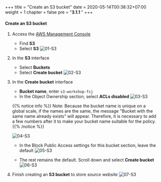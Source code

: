 +++
title = "Create an S3 bucket"
date = 2020-05-14T00:38:32+07:00
weight = 1
chapter = false
pre = "<b>3.1.1 </b>"
+++

#### Create an S3 bucket

1.  Access the
    [AWS Management Console](https://ap-southeast-1.console.aws.amazon.com/console/home?region=ap-southeast-1#)

    - Find **S3**
    - Select **S3**
      ![01-S3](/images/3/3-s3-01.png?width=90pc)

2.  In the **S3** interface

    - Select **Buckets**
    - Select **Create bucket**
      ![02-S3](/images/3/3-s3-02.png?width=90pc)

3.  In the **Create bucket** interface

    - **Bucket name**, enter `s3-workshop-fcj`
    - In the Object Ownership section, select **ACLs disabled**
      ![03-S3](/images/3/3-s3-03.png?width=90pc)

    {{% notice info %}}
    Note: Because the bucket name is unique on a global scale, if the names are the same, the message "Bucket with the same name already exists" will appear. Therefore, it is necessary to add a few numbers after it to make your bucket name suitable for the policy.
    {{% /notice %}}

    ![04-S3](/images/3/3-s3-04.png?width=90pc)

    - In the Block Public Access settings for this bucket section, leave the default
      ![05-S3](/images/3/3-s3-05.png?width=90pc)

    - The rest remains the default. Scroll down and select **Create bucket**
      ![06-S3](/images/3/3-s3-06.png?width=90pc)

4.  Finish creating an **S3 bucket** to store _source website_
    ![07-S3](/images/3/3-s3-07.png?width=90pc)
